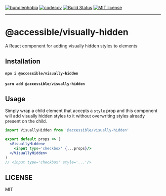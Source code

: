 [![bundlephobia](https://img.shields.io/bundlephobia/minzip/@accessible/visually-hidden?style=plastic)](https://bundlephobia.com/result?p=@accessible/visually-hidden)
[![codecov](https://codecov.io/gh/jaredLunde/accessible-visually-hidden/branch/master/graph/badge.svg)](https://codecov.io/gh/jaredLunde/accessible-visually-hidden)
[![Build Status](https://travis-ci.org/jaredLunde/accessible-visually-hidden.svg?branch=master)](https://travis-ci.org/jaredLunde/accessible-visually-hidden)
[![MIT license](https://img.shields.io/badge/License-MIT-blue.svg)](https://jaredlunde.mit-license.org/)

---

# @accessible/visually-hidden

A React component for adding visually hidden styles to elements

## Installation

#### `npm i @accessible/visually-hidden`

#### `yarn add @accessible/visually-hidden`

## Usage
Simply wrap a child element that accepts a `style` prop and this component will add visually hidden
styles to it without overwriting styles already present on the child.

```jsx harmony
import VisuallyHidden from '@accessible/visually-hidden'

export default props => (
  <VisuallyHidden>
    <input type='checkbox' {...props}/>
  </VisuallyHidden>
)
// <input type='checkbox' style='...'/>
```

## LICENSE

MIT
